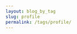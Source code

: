 ```yaml
---
layout: blog_by_tag
slug: profile
permalink: /tags/profile/
---
```

<script type="text/javascript">
	newGame("home");
	notifyMapName("자택");
</script>